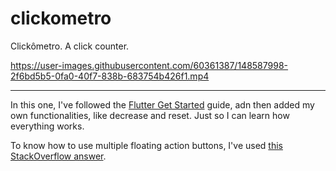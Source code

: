# clickometro

Clickômetro. A click counter.

https://user-images.githubusercontent.com/60361387/148587998-2f6bd5b5-0fa0-40f7-838b-683754b426f1.mp4

---

In this one, I've followed the [Flutter Get Started](https://docs.flutter.dev/get-started) guide, adn then added my own functionalities, like decrease and reset. Just so I can learn how everything works.

To know how to use multiple floating action buttons, I've used [this StackOverflow answer](https://stackoverflow.com/a/56755121/12534588).
